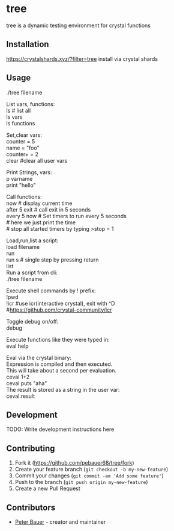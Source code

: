 # tree

tree is a dynamic testing environment for crystal functions

## Installation

https://crystalshards.xyz/?filter=tree
install via crystal shards 

## Usage
./tree filename  


List vars, functions:       
ls # list all  
ls vars  
ls functions    

Set,clear vars:  
counter = 5   
name = "foo"  
counter+ = 2  
clear          #clear all user vars    

Print Strings, vars:  
p varname   
print "hello"    

Call functions:  
now            # display current time    
after 5 exit   # call exit in 5 seconds    
every 5 now    # Set timers to run <function> every 5 seconds    
               # here we just print the time    
               # stop all started timers by typing >stop = 1  

Load,run,list a script:    
load filename  
run   
run s  # single step by pressing return   
list  
Run a script from cli:  
./tree filename  

Execute shell commands by ! prefix:    
!pwd        
!icr     #use icr(interactive crystal), exit with ^D    
           #https://github.com/crystal-community/icr  

Toggle debug on/off:  
debug  

Execute functions like they were typed in:  
eval help  

Eval via the crystal binary:  
Expression is compiled and then executed.  
This will take about a second per evaluation.   
ceval 1+2  
ceval puts "aha"  
The result is stored as a string in the user var:  
ceval.result  

## Development

TODO: Write development instructions here

## Contributing

1. Fork it (<https://github.com/pebauer68/tree/fork>)
2. Create your feature branch (`git checkout -b my-new-feature`)
3. Commit your changes (`git commit -am 'Add some feature'`)
4. Push to the branch (`git push origin my-new-feature`)
5. Create a new Pull Request

## Contributors

- [Peter Bauer](https://github.com/pebauer68) - creator and maintainer
